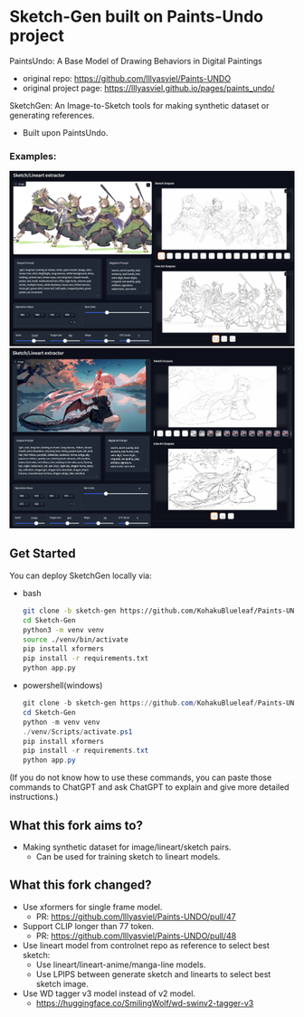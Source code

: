 # Sketch-Gen built on Paints-Undo project

PaintsUndo: A Base Model of Drawing Behaviors in Digital Paintings

* original repo: https://github.com/lllyasviel/Paints-UNDO
* original project page: https://lllyasviel.github.io/pages/paints_undo/

SketchGen: An Image-to-Sketch tools for making synthetic dataset or generating references.

* Built upon PaintsUndo.

### Examples:
![1720706273112](image/README/1720706273112.png)
![1720708315639](image/README/1720708315639.png)

## Get Started

You can deploy SketchGen locally via:

* bash
  ```bash
  git clone -b sketch-gen https://github.com/KohakuBlueleaf/Paints-UNDO Sketch-Gen
  cd Sketch-Gen
  python3 -m venv venv
  source ./venv/bin/activate
  pip install xformers
  pip install -r requirements.txt
  python app.py
  ```
* powershell(windows)
  ```powershell
  git clone -b sketch-gen https://github.com/KohakuBlueleaf/Paints-UNDO Sketch-Gen
  cd Sketch-Gen
  python -m venv venv
  ./venv/Scripts/activate.ps1
  pip install xformers
  pip install -r requirements.txt
  python app.py
  ```

(If you do not know how to use these commands, you can paste those commands to ChatGPT and ask ChatGPT to explain and give more detailed instructions.)

## What this fork aims to?

* Making synthetic dataset for image/lineart/sketch pairs.
  * Can be used for training sketch to lineart models.

## What this fork changed?

* Use xformers for single frame model.
  * PR: https://github.com/lllyasviel/Paints-UNDO/pull/47
* Support CLIP longer than 77 token.
  * PR: https://github.com/lllyasviel/Paints-UNDO/pull/48
* Use lineart model from controlnet repo as reference to select best sketch:
  * Use lineart/lineart-anime/manga-line models.
  * Use LPIPS between generate sketch and linearts to select best sketch image.
* Use WD tagger v3 model instead of v2 model.
  * https://huggingface.co/SmilingWolf/wd-swinv2-tagger-v3
